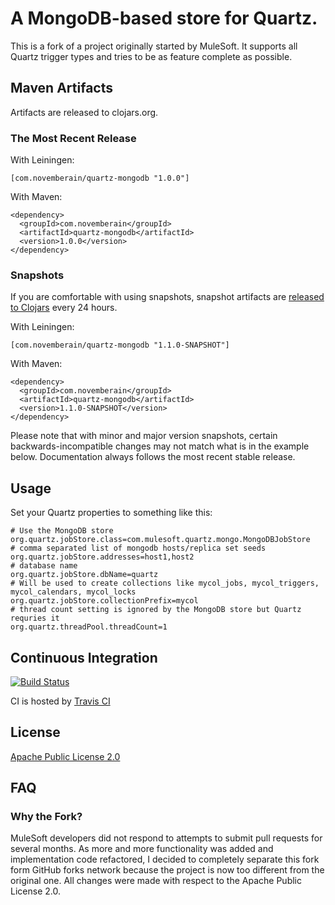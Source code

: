 # A MongoDB-based store for Quartz.

This is a fork of a project originally started by MuleSoft. It supports all Quartz trigger types and
tries to be as feature complete as possible.

## Maven Artifacts

Artifacts are released to clojars.org.

### The Most Recent Release

With Leiningen:

    [com.novemberain/quartz-mongodb "1.0.0"]

With Maven:

    <dependency>
      <groupId>com.novemberain</groupId>
      <artifactId>quartz-mongodb</artifactId>
      <version>1.0.0</version>
    </dependency>


### Snapshots

If you are comfortable with using snapshots, snapshot artifacts are [released to Clojars](https://clojars.org/com.novemberain/quartz-mongodb) every 24 hours.

With Leiningen:

    [com.novemberain/quartz-mongodb "1.1.0-SNAPSHOT"]


With Maven:

    <dependency>
      <groupId>com.novemberain</groupId>
      <artifactId>quartz-mongodb</artifactId>
      <version>1.1.0-SNAPSHOT</version>
    </dependency>

Please note that with minor and major version snapshots, certain backwards-incompatible changes may not match what is in the example below.
 Documentation always follows the most recent stable release.

## Usage

Set your Quartz properties to something like this:

    # Use the MongoDB store
    org.quartz.jobStore.class=com.mulesoft.quartz.mongo.MongoDBJobStore
    # comma separated list of mongodb hosts/replica set seeds
    org.quartz.jobStore.addresses=host1,host2
    # database name
    org.quartz.jobStore.dbName=quartz
    # Will be used to create collections like mycol_jobs, mycol_triggers, mycol_calendars, mycol_locks
    org.quartz.jobStore.collectionPrefix=mycol
    # thread count setting is ignored by the MongoDB store but Quartz requries it
    org.quartz.threadPool.threadCount=1


## Continuous Integration

[![Build Status](https://secure.travis-ci.org/michaelklishin/quartz-mongodb.png?branch=master)](http://travis-ci.org/michaelklishin/quartz-mongodb)

CI is hosted by [Travis CI](http://travis-ci.org/)


## License

[Apache Public License 2.0](http://www.apache.org/licenses/LICENSE-2.0.html)


## FAQ

### Why the Fork?

MuleSoft developers did not respond to attempts to submit pull requests for several months. As more and more
functionality was added and implementation code refactored, I decided to completely separate this fork form GitHub forks network because
the project is now too different from the original one. All changes were made with respect to the Apache Public License 2.0.
